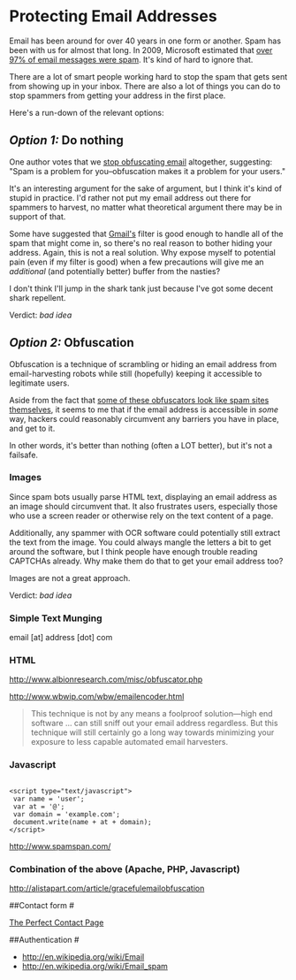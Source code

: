 <div class="article md">

# Protecting Email Addresses #

Email has been around for over 40 years in one form or another. Spam has been with us for almost that long. In 2009, Microsoft estimated that [over 97% of email messages were spam](http://news.bbc.co.uk/2/hi/technology/7988579.stm). It's kind of hard to ignore that.

There are a lot of smart people working hard to stop the spam that gets sent from showing up in your inbox. There are also a lot of things you can do to stop spammers from getting your address in the first place.

Here's a run-down of the relevant options:

## _Option 1:_ Do nothing #

One author votes that we [stop obfuscating email](http://jasonpriem.org/2009/05/stop-obfuscating-email/) altogether, suggesting: "Spam is a problem for you–obfuscation makes it a problem for your users."

It's an interesting argument for the sake of argument, but I think it's kind of stupid in practice. I'd rather not put my email address out there for spammers to harvest, no matter what theoretical argument there may be in support of that.

Some have suggested that [Gmail's](http://www.gmail.com) filter is good enough to handle all of the spam that might come in, so there's no real reason to bother hiding your address. Again, this is not a real solution. Why expose myself to potential pain (even if my filter is good) when a few precautions will give me an _additional_ (and potentially better) buffer from the nasties?

I don't think I'll jump in the shark tank just because I've got some decent shark repellent.

Verdict: *bad idea*


## _Option 2:_ Obfuscation #

Obfuscation is a technique of scrambling or hiding an email address from email-harvesting robots while still (hopefully) keeping it accessible to legitimate users.

Aside from the fact that [some of these obfuscators look like spam sites themselves](http://anti-spam-mail-tag-generator.software.informer.com/), it seems to me that if the email address is accessible in _some_ way, hackers could reasonably circumvent any barriers you have in place, and get to it.

In other words, it's better than nothing (often a LOT better), but it's not a failsafe.


### Images #

Since spam bots usually parse HTML text, displaying an email address as an image should circumvent that. It also frustrates users, especially those who use a screen reader or otherwise rely on the text content of a page. 

Additionally, any spammer with OCR software could potentially still extract the text from the image. You could always mangle the letters a bit to get around the software, but I think people have enough trouble reading CAPTCHAs already. Why make them do that to get your email address too?

Images are not a great approach.

Verdict: *bad idea*

### Simple Text Munging #

email [at] address [dot] com


### HTML #

http://www.albionresearch.com/misc/obfuscator.php

http://www.wbwip.com/wbw/emailencoder.html

<blockquote>This technique is not by any means a foolproof solution&mdash;high end software &hellip; can still sniff out your email address regardless. But this technique will still certainly go a long way towards minimizing your exposure to less capable automated email harvesters.</blockquote>


### Javascript #

<pre><code>
&lt;script type="text/javascript"&gt;
 var name = 'user';
 var at = '@';
 var domain = 'example.com';
 document.write(name + at + domain);
&lt;/script&gt;
</code></pre>


http://www.spamspan.com/


### Combination of the above (Apache, PHP, Javascript) #

http://alistapart.com/article/gracefulemailobfuscation



##Contact form #

[The Perfect Contact Page](http://www.binaryanvil.com/build-it-right/the-best-contact-page.html)


##Authentication #

- http://en.wikipedia.org/wiki/Email
- http://en.wikipedia.org/wiki/Email_spam

</div>